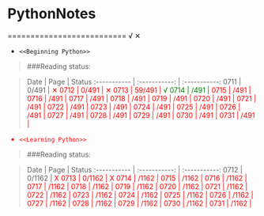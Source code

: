 # PythonNotes


==========================
 √  ✕

* `<<Beginning Python>>`



>###Reading status:

>Date         |  Page 			|   Status
:----------- | :-----------: 	| :-----------:
0711         | 0/491        	| <font color="red">✕<font>
0712         | 0/491        	| <font color="RED">✕<font>
0713         | 59/491        	| <font color="green">√<font>
0714         | /491        	| <font color="RED"><font>
0715         | /491        	| <font color="RED"><font>
0716         | /491        	| <font color="RED"><font>
0717         | /491        	| <font color="RED"><font>
0718         | /491        	| <font color="RED"><font>
0719         | /491        	| <font color="RED"><font>
0720         | /491        	| <font color="RED"><font>
0721         | /491        	| <font color="RED"><font>
0722         | /491        	| <font color="RED"><font>
0723         | /491        	| <font color="RED"><font>
0724         | /491        	| <font color="RED"><font>
0725         | /491        	| <font color="RED"><font>
0726         | /491        	| <font color="RED"><font>
0727         | /491        	| <font color="RED"><font>
0728         | /491        	| <font color="RED"><font>
0729         | /491        	| <font color="RED"><font>
0730         | /491        	| <font color="RED"><font>
0731         | /491        | <font color="RED"><font>


* `<<Learning Python>>`

>###Reading status:

>Date         |  Page 			|   Status
:----------- | :-----------: 	| :-----------:
0712         | 0/1162        	| <font color="RED">X<font>
0713         | 0/1162        	| <font color="RED">X<font>
0714         | /1162        	| <font color="RED"><font>
0715         | /1162        	| <font color="RED"><font>
0716         | /1162        	| <font color="RED"><font>
0717         | /1162        	| <font color="RED"><font>
0718         | /1162        	| <font color="RED"><font>
0719         | /1162        	| <font color="RED"><font>
0720         | /1162        	| <font color="RED"><font>
0721         | /1162        	| <font color="RED"><font>
0722         | /1162        	| <font color="RED"><font>
0723         | /1162        	| <font color="RED"><font>
0724         | /1162        	| <font color="RED"><font>
0725         | /1162        	| <font color="RED"><font>
0726         | /1162        	| <font color="RED"><font>
0727         | /1162        	| <font color="RED"><font>
0728         | /1162        	| <font color="RED"><font>
0729         | /1162        	| <font color="RED"><font>
0730         | /1162        	| <font color="RED"><font>
0731         | /1162           | <font color="RED"><font>
